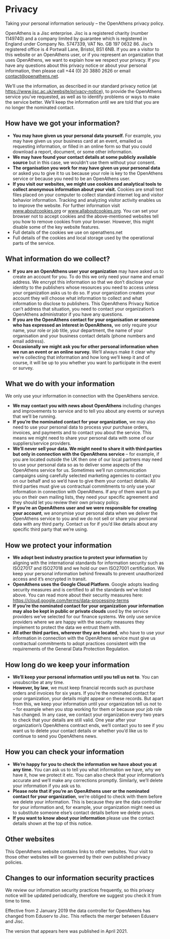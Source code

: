 # Privacy
Taking your personal information seriously – the OpenAthens privacy policy.

OpenAthens is a Jisc enterprise. Jisc is a registered charity (number 1149740) and a company limited by guarantee which is registered in England under Company No. 5747339, VAT No. GB 197 0632 86. Jisc’s registered office is 4 Portwall Lane, Bristol, BS1 6NB. If you are a visitor to this website or an OpenAthens user, or if you represent an organization that uses OpenAthens, we want to explain how we respect your privacy. If you have any questions about this privacy notice or about your personal information, then please call +44 (0) 20 3880 2626 or email contact@openathens.net.

We’ll use the information, as described in our standard privacy notice (at https://www.jisc.ac.uk/website/privacy-notice), to provide the OpenAthens service you’ve requested, as well as to identify problems or ways to make the service better. We’ll keep the information until we are told that you are no longer the nominated contact.

## How have we got your information?
* **You may have given us your personal data yourself.** For example, you may have given us your business card at an event, emailed us requesting information, or filled in an online form so that you could download a report, document, or some other information.
* **We may have found your contact details at some publicly available source** but in this case, we wouldn’t use them without your consent.
* **The organisation you work for may have given us your personal data** or asked you to give it to us because your role is key to the OpenAthens service or because you need to be an OpenAthens user.
* **If you visit our websites, we might use cookies and analytical tools to collect anonymous information about your visit.** Cookies are small text files placed on your computer to collect standard internet log and visitor behavior information. Tracking and analyzing visitor activity enables us to improve the website. For further information visit www.aboutcookies.org or www.allaboutcookies.org. You can set your browser not to accept cookies and the above-mentioned websites tell you how to remove cookies from your browser. However, this might disable some of the key website features.
* Full details of the cookies we use on openathens.net
* Full details of the cookies and local storage used by the operational parts of the service.
## What information do we collect?
* **If you are an OpenAthens user your organization** may have asked us to create an account for you. To do this we only need your name and email address. We encrypt this information so that we don’t disclose your identity to the publishers whose resources you need to access unless your organization asks us to do so. If your organization creates your account they will choose what information to collect and what information to disclose to publishers. This OpenAthens Privacy Notice can’t address that situation, you need to contact your organization’s OpenAthens administrator if you have any questions.
* **If you are the OpenAthens contact for your organisation or someone who has expressed an interest in OpenAthens,** we only require your name, your role or job title, your department, the name of your organisation and your business contact details (phone numbers and email address).
* **Occasionally we might ask you for other personal information when we run an event or an online survey.** We’ll always make it clear why we’re collecting that information and how long we’ll keep it and of course, it will be up to you whether you want to participate in the event or survey.
## What we do with your information
We only use your information in connection with the OpenAthens service.

* **We may contact you with news about OpenAthens** including changes and improvements to service and to tell you about any events or surveys that we’ll be running.
* **If you’re the nominated contact for your organization,** we may also need to use your personal data to process your purchase orders, invoices, and payments and to contact you about the service. This means we might need to share your personal data with some of our suppliers/service providers.
* **We’ll never sell your data. We might need to share it with third parties but only in connection with the OpenAthens service** – for example, if you are located outside the UK then one of our local partners may need to use your personal data so as to deliver some aspects of the OpenAthens service for us. Sometimes we’ll run communication campaigns using carefully selected marketing agencies to contact you on our behalf and so we’d have to give them your contact details. All third parties must give us contractual commitments to only use your information in connection with OpenAthens. If any of them want to put you on their own mailing lists, they need your specific agreement and they should let you review their own privacy policy.
* **If you’re an OpenAthens user and we were responsible for creating your account**, we anonymise your personal data when we deliver the OpenAthens service to you and we do not sell or share your personal data with any third party.
Contact us for if you’d like details about any specific third party that we’re using.

## How we protect your information
* **We adopt best industry practice to protect your information** by aligning with the international standards for information security such as ISO27017 and ISO27018 and we hold our own ISO27001 certification. We keep your personal information behind firewalls to prevent unauthorized access and it’s encrypted in transit.
* **OpenAthens uses the Google Cloud Platform**. Google adopts leading security measures and is certified to all the standards we’ve listed above. You can read more about their security measures here: https://cloud.google.com/terms/data-processing-terms
* **If you’re the nominated contact for your organization your information may also be kept in public or private clouds** used by the service providers we’ve selected for our finance systems. We only use service providers where we are happy with the security measures they implement to protect the data we entrust them with.
* **All other third parties, wherever they are located**, who have to use your information in connection with the OpenAthens service must give us contractual commitments to adopt practices consistent with the requirements of the General Data Protection Regulation.
## How long do we keep your information
* **We’ll keep your personal information until you tell us not to**. You can unsubscribe at any time.
* **However, by law**, we must keep financial records such as purchase orders and invoices for six years. If you’re the nominated contact for your organization, your details might appear on these records. But apart from this, we keep your information until your organization tell us not to – for example when you stop working for them or because your job role has changed. In any case, we contact your organization every two years to check that your details are still valid. One year after your organization’s OpenAthens contract ends, we’ll contact you to see if you want us to delete your contact details or whether you’d like us to continue to send you OpenAthens news.
## How you can check your information
* **We’re happy for you to check the information we have about you at any time.** You can ask us to tell you what information we have, why we have it, how we protect it etc. You can also check that your information’s accurate and we’ll make any corrections promptly. Similarly, we’ll delete your information if you ask us to.
* **Please note that if you’re an OpenAthens user or the nominated contact for your organization**, we’re obliged to check with them before we delete your information. This is because they are the data controller for your information and, for example, your organization might need us to substitute someone else’s contact details before we delete yours.
* **If you want to know about your information** please use the contact details shown at the top of this notice.
## Other websites
This OpenAthens website contains links to other websites. Your visit to those other websites will be governed by their own published privacy policies.

## Changes to our information security practices
We review our information security practices frequently, so this privacy notice will be updated periodically, therefore we suggest you check it from time to time.

Effective from 2 January 2019 the data controller for OpenAthens has changed from Eduserv to Jisc. This reflects the merger between Eduserv and Jisc.

The version that appears here was published in April 2021.